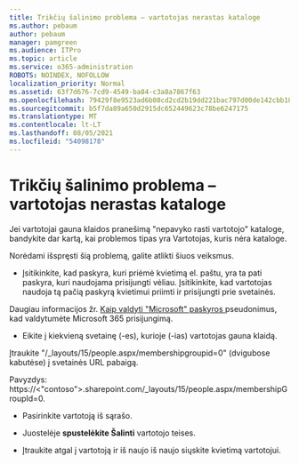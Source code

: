 ```yaml
---
title: Trikčių šalinimo problema – vartotojas nerastas kataloge
ms.author: pebaum
author: pebaum
manager: pamgreen
ms.audience: ITPro
ms.topic: article
ms.service: o365-administration
ROBOTS: NOINDEX, NOFOLLOW
localization_priority: Normal
ms.assetid: 63f7d676-7cd9-4549-ba84-c3a8a7867f63
ms.openlocfilehash: 79429f8e9523ad6b08cd2cd2b19dd221bac797d00de142cbb18826b86fb5ae4e
ms.sourcegitcommit: b5f7da89a650d2915dc652449623c78be6247175
ms.translationtype: MT
ms.contentlocale: lt-LT
ms.lasthandoff: 08/05/2021
ms.locfileid: "54098178"
---
```

# <a name="troubleshoot-issue---user-not-found-in-directory"></a>Trikčių šalinimo problema – vartotojas nerastas kataloge

Jei vartotojai gauna klaidos pranešimą "nepavyko rasti vartotojo" kataloge, bandykite dar kartą, kai problemos tipas yra Vartotojas, kuris nėra kataloge.

Norėdami išspręsti šią problemą, galite atlikti šiuos veiksmus.

- Įsitikinkite, kad paskyra, kuri priėmė kvietimą el. paštu, yra ta pati paskyra, kuri naudojama prisijungti vėliau. Įsitikinkite, kad vartotojas naudoja tą pačią paskyrą kvietimui priimti ir prisijungti prie svetainės. 

Daugiau informacijos žr. [Kaip valdyti "Microsoft" paskyros </a> pseudonimus, kad valdytumėte Microsoft 365 prisijungimą](https://support.microsoft.com/help/12407/microsoft-account-how-to-manage-aliases). 

- Eikite į kiekvieną svetainę (-es), kurioje (-ias) vartotojas gauna klaidą. 

Įtraukite "/_layouts/15/people.aspx/membershipgroupid=0" (dvigubose kabutėse) į svetainės URL pabaigą. 

Pavyzdys: https://<"contoso">.sharepoint.com/_layouts/15/people.aspx/membershipGroupId=0.

- Pasirinkite vartotoją iš sąrašo.

- Juostelėje **spustelėkite Šalinti** vartotojo teises. 
-  Įtraukite atgal į vartotoją ir iš naujo iš naujo siųskite kvietimą vartotojui.

